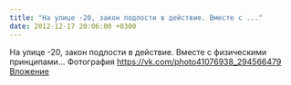 ```yaml
---
title: "На улице -20, закон подлости в действие. Вместе с ..."
date: 2012-12-17 20:06:00 +0300
---
```


На улице -20, закон подлости в действие. Вместе с физическими принципами...
Фотография
<a class="vk-attach" href="https://vk.com/photo41076938_294566479">https://vk.com/photo41076938_294566479</a>
<a class="vk-attach" href="https://vk.com/photo41076938_294566479">Вложение</a>
